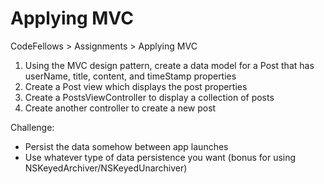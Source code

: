 Applying MVC
============================
CodeFellows > Assignments > Applying MVC

1. Using the MVC design pattern, create a data model for a Post that has userName, title, content, and timeStamp properties
2. Create a Post view which displays the post properties
3. Create a PostsViewController to display a collection of posts
4. Create another controller to create a new post

Challenge:
- Persist the data somehow between app launches
- Use whatever type of data persistence you want (bonus for using NSKeyedArchiver/NSKeyedUnarchiver)